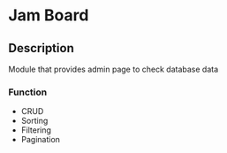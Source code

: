# Jam Board

## Description
Module that provides admin page to check database data

### Function
- CRUD
- Sorting
- Filtering
- Pagination
